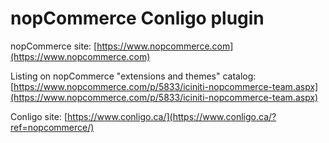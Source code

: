 ﻿nopCommerce Conligo plugin
===========

nopCommerce site: [https://www.nopcommerce.com](https://www.nopcommerce.com)

Listing on nopCommerce "extensions and themes" catalog: [https://www.nopcommerce.com/p/5833/iciniti-nopcommerce-team.aspx](https://www.nopcommerce.com/p/5833/iciniti-nopcommerce-team.aspx)

Conligo site: [https://www.conligo.ca/](https://www.conligo.ca/?ref=nopcommerce/)
